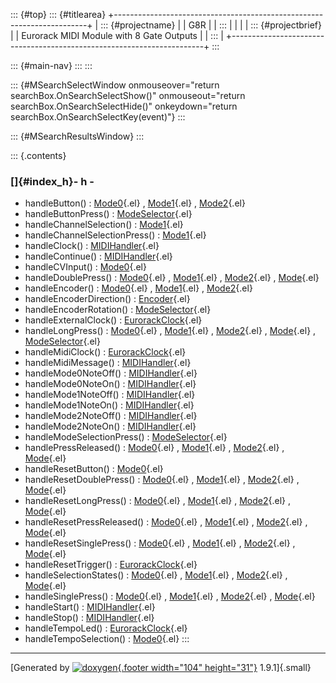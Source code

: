 ::: {#top}
::: {#titlearea}
+-----------------------------------------------------------------------+
| ::: {#projectname}                                                    |
| G8R                                                                   |
| :::                                                                   |
|                                                                       |
| ::: {#projectbrief}                                                   |
| Eurorack MIDI Module with 8 Gate Outputs                              |
| :::                                                                   |
+-----------------------------------------------------------------------+
:::

::: {#main-nav}
:::
:::

::: {#MSearchSelectWindow onmouseover="return searchBox.OnSearchSelectShow()" onmouseout="return searchBox.OnSearchSelectHide()" onkeydown="return searchBox.OnSearchSelectKey(event)"}
:::

::: {#MSearchResultsWindow}
:::

::: {.contents}
 

### []{#index_h}- h -

-   handleButton() :
    [Mode0](classMode0.html#a27a112beb9ebe4648830681deab01ca0){.el} ,
    [Mode1](classMode1.html#a38dc924a8193edd4dc649372530f31c2){.el} ,
    [Mode2](classMode2.html#a24e78ef9e1816bd462a6c45f72c06fcd){.el}
-   handleButtonPress() :
    [ModeSelector](classModeSelector.html#a56ce569a1e97e2a0b382d032fabf8dda){.el}
-   handleChannelSelection() :
    [Mode1](classMode1.html#acf1ab35c4057e3e8dd1bbd38a4226077){.el}
-   handleChannelSelectionPress() :
    [Mode1](classMode1.html#a6ee6933e5dd127f1b7d73cff9e8f1dc4){.el}
-   handleClock() :
    [MIDIHandler](classMIDIHandler.html#a55a9edcae2619289d0ac93e3c517cde6){.el}
-   handleContinue() :
    [MIDIHandler](classMIDIHandler.html#a9a363b48740934d0e9e9ca316c7af8ca){.el}
-   handleCVInput() :
    [Mode0](classMode0.html#ab7d9744dbbb6b913d5093a20ba3eba36){.el}
-   handleDoublePress() :
    [Mode0](classMode0.html#ab2e88db8ebc6a5c3bfe60d63715870da){.el} ,
    [Mode1](classMode1.html#aece3b8dfd8fbe3a049dd50cac7827163){.el} ,
    [Mode2](classMode2.html#a4a844846f0e3acbf9476c959c4a9328c){.el} ,
    [Mode](classMode.html#a2f81571d058f2b1ed1592d2041799202){.el}
-   handleEncoder() :
    [Mode0](classMode0.html#a794e94163599470716ea944754ddd337){.el} ,
    [Mode1](classMode1.html#a67b35345a3f671799182f48495ba897d){.el} ,
    [Mode2](classMode2.html#a3cd955fd44bfb07a089b671097a157a5){.el}
-   handleEncoderDirection() :
    [Encoder](classEncoder.html#a9fee5b6e9c060faa745a308793b984ab){.el}
-   handleEncoderRotation() :
    [ModeSelector](classModeSelector.html#aad5e1a078338a35232888ec31d6cc5ee){.el}
-   handleExternalClock() :
    [EurorackClock](classEurorackClock.html#ab526a6829f0489eae35811e86e7e80f8){.el}
-   handleLongPress() :
    [Mode0](classMode0.html#aa5837e66a7d361a00f8799766ee8441e){.el} ,
    [Mode1](classMode1.html#a3efa76e8f49820d5506a2fddba895d1a){.el} ,
    [Mode2](classMode2.html#a0a566142bbc28d36a18168256e01e5e2){.el} ,
    [Mode](classMode.html#a09a52e2df1ef9fa944875cba99fc57fd){.el} ,
    [ModeSelector](classModeSelector.html#ac85d39879a6059172ca90e57341e3371){.el}
-   handleMidiClock() :
    [EurorackClock](classEurorackClock.html#aa204c15662e069ecbf1ac4029116365d){.el}
-   handleMidiMessage() :
    [MIDIHandler](classMIDIHandler.html#a45018066c1aaefbbd668db1339fba882){.el}
-   handleMode0NoteOff() :
    [MIDIHandler](classMIDIHandler.html#aa80471de6d0b39a55bc221f02a426644){.el}
-   handleMode0NoteOn() :
    [MIDIHandler](classMIDIHandler.html#a326ea56e31b41936a1e43c46954bab5b){.el}
-   handleMode1NoteOff() :
    [MIDIHandler](classMIDIHandler.html#a92e2a2a1d49df9778b02a8a9c3792a11){.el}
-   handleMode1NoteOn() :
    [MIDIHandler](classMIDIHandler.html#a49bacf4eaf9110d8a342bdc0cc86ca44){.el}
-   handleMode2NoteOff() :
    [MIDIHandler](classMIDIHandler.html#a1e865329487a6882bea7dbad7041133e){.el}
-   handleMode2NoteOn() :
    [MIDIHandler](classMIDIHandler.html#a19cc82f664b2930415be7297d34b7c03){.el}
-   handleModeSelectionPress() :
    [ModeSelector](classModeSelector.html#a50329d06bde51f77027d6ce9e2444bc1){.el}
-   handlePressReleased() :
    [Mode0](classMode0.html#a843a9f1c23e45dc2e6b3023d578402e6){.el} ,
    [Mode1](classMode1.html#a27a79d962981799ecb081f6b2116bc4c){.el} ,
    [Mode2](classMode2.html#aa06056369a76dc1203d4f228a70ad384){.el} ,
    [Mode](classMode.html#ae6c70842a6e744185300d3b44c06bcaf){.el}
-   handleResetButton() :
    [Mode0](classMode0.html#ae55cb650c7a6ace775a3a796097d603a){.el}
-   handleResetDoublePress() :
    [Mode0](classMode0.html#a5edace264c12da595e48be504f559d97){.el} ,
    [Mode1](classMode1.html#a3faff5eb1aea3412f05145d5894778be){.el} ,
    [Mode2](classMode2.html#a571ea6b512d8fa4bc26d43849561049f){.el} ,
    [Mode](classMode.html#aaa9b6958129f7d8e8bed339e790131e0){.el}
-   handleResetLongPress() :
    [Mode0](classMode0.html#a3f1e02184589f15ce99156b58de814ce){.el} ,
    [Mode1](classMode1.html#ab4c68c413efac263349524806bdb6262){.el} ,
    [Mode2](classMode2.html#a39215df4cb9d1e59c04e89ba753978b1){.el} ,
    [Mode](classMode.html#ac153613d96bea9fba3e9775e2861ef0e){.el}
-   handleResetPressReleased() :
    [Mode0](classMode0.html#aa3ef073cd777560821c68b82405c9696){.el} ,
    [Mode1](classMode1.html#aaf69b8382102d521c89786ab12513748){.el} ,
    [Mode2](classMode2.html#aa25c57375888b02cb609edc73585e376){.el} ,
    [Mode](classMode.html#a2b12c8d0ae0d884c8168218c4c167d92){.el}
-   handleResetSinglePress() :
    [Mode0](classMode0.html#ab49600e807fdc67b715aa5844e0008a7){.el} ,
    [Mode1](classMode1.html#a130b9bda7ac6c03348c1e0f652f4c40f){.el} ,
    [Mode2](classMode2.html#a15de3fce5b6874e783f48bb30ac3c8a8){.el} ,
    [Mode](classMode.html#a81ad1f477340a92ebf3e5a3ed8427ca1){.el}
-   handleResetTrigger() :
    [EurorackClock](classEurorackClock.html#a50a5339b6a232a0e2db5bf7c621bbf9e){.el}
-   handleSelectionStates() :
    [Mode0](classMode0.html#a1d2a907c0057865467210bf45f45e9c4){.el} ,
    [Mode1](classMode1.html#ad456ee0f626d63c9f96db8a8fbbedae5){.el} ,
    [Mode2](classMode2.html#a00e770966c8f1d3a4c9214d38a127e26){.el} ,
    [Mode](classMode.html#ae272309e82f82d2967c16c80712fed28){.el}
-   handleSinglePress() :
    [Mode0](classMode0.html#afc4ad8cc4c9c59838c774c3c72a05f33){.el} ,
    [Mode1](classMode1.html#a01c39504689522af8e908f3a9f629f3d){.el} ,
    [Mode2](classMode2.html#ad0c3080fefd693164c4091435e3886d3){.el} ,
    [Mode](classMode.html#a278db06e9d46fe80d61d577f9f636fa2){.el}
-   handleStart() :
    [MIDIHandler](classMIDIHandler.html#a54da5c6224ba69e13f9abbfa20a106dc){.el}
-   handleStop() :
    [MIDIHandler](classMIDIHandler.html#a1b8c0df6a88955015079015f7d31e5dc){.el}
-   handleTempoLed() :
    [EurorackClock](classEurorackClock.html#a02c9cd57faf38ecdfec76e6d09d93b7c){.el}
-   handleTempoSelection() :
    [Mode0](classMode0.html#a3841d23139d59cdedfe95272724ca71f){.el}
:::

------------------------------------------------------------------------

[Generated by [![doxygen](doxygen.svg){.footer width="104"
height="31"}](https://www.doxygen.org/index.html) 1.9.1]{.small}
